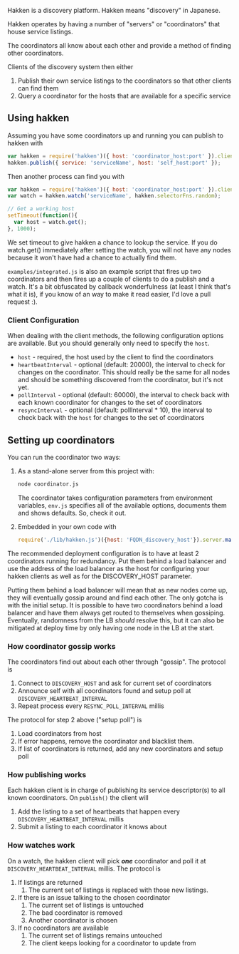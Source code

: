 Hakken is a discovery platform.  Hakken means "discovery" in Japanese.

Hakken operates by having a number of "servers" or "coordinators" that house service listings.

The coordinators all know about each other and provide a method of finding other coordinators.

Clients of the discovery system then either 

1. Publish their own service listings to the coordinators so that other clients can find them
2. Query a coordinator for the hosts that are available for a specific service

## Using hakken

Assuming you have some coordinators up and running you can publish to hakken with

``` javascript
var hakken = require('hakken')({ host: 'coordinator_host:port' }).client.make();
hakken.publish({ service: 'serviceName', host: 'self_host:port' });
```

Then another process can find you with

``` javascript
var hakken = require('hakken')({ host: 'coordinator_host:port' }).client.make();
var watch = hakken.watch('serviceName', hakken.selectorFns.random);

// Get a working host
setTimeout(function(){
  var host = watch.get();
}, 1000);
```

We set timeout to give hakken a chance to lookup the service.  If you do watch.get() immediately after setting the watch, you will not have any nodes because it won't have had a chance to actually find them.

`examples/integrated.js` is also an example script that fires up two coordinators and then fires up a couple of clients to do a publish and a watch.  It's a bit obfuscated by callback wonderfulness (at least I think that's what it is), if you know of an way to make it read easier, I'd love a pull request :).

### Client Configuration

When dealing with the client methods, the following configuration options are available.  But you should generally only need to specify the `host`.

* `host` - required, the host used by the client to find the coordinators
* `heartbeatInterval` - optional (default: 20000), the interval to check for changes on the coordinator.  This should really be the same for all nodes and should be something discovered from the coordinator, but it's not yet.
* `pollInterval` - optional (default: 60000), the interval to check back with each known coordinator for changes to the set of coordinators
* `resyncInterval` - optional (default: pollInterval * 10), the interval to check back with the `host` for changes to the set of coordinators

## Setting up coordinators

You can run the coordinator two ways:

1. As a stand-alone server from this project with:

    ``` bash
    node coordinator.js
    ```

    The coordinator takes configuration parameters from environment variables, `env.js` specifies all of the available options, documents them and shows defaults.  So, check it out.

2. Embedded in your own code with

    ``` javascript
    require('./lib/hakken.js')({host: 'FQDN_discovery_host'}).server.makeSimple('localhost', 123456).start();
    ```

The recommended deployment configuration is to have at least 2 coordinators running for redundancy.  Put them behind a load balancer and use the address of the load balancer as the host for configuring your hakken clients as well as for the DISCOVERY_HOST parameter.

Putting them behind a load balancer will mean that as new nodes come up, they will eventually gossip around and find each other.  The only gotcha is with the initial setup.  It is possible to have two coordinators behind a load balancer and have them always get routed to themselves when gossiping.  Eventually, randomness from the LB *should* resolve this, but it can also be mitigated at deploy time by only having one node in the LB at the start.

### How coordinator gossip works

The coordinators find out about each other through "gossip".  The protocol is

1. Connect to `DISCOVERY_HOST` and ask for current set of coordinators
2. Announce self with all coordinators found and setup poll at `DISCOVERY_HEARTBEAT_INTERVAL`
3. Repeat process every `RESYNC_POLL_INTERVAL` millis

The protocol for step 2 above ("setup poll") is

1. Load coordinators from host
2. If error happens, remove the coordinator and blacklist them.
3. If list of coordinators is returned, add any new coordinators and setup poll

### How publishing works

Each hakken client is in charge of publishing its service descriptor(s) to all known coordinators.  On `publish()` the client will

1. Add the listing to a set of heartbeats that happen every `DISCOVERY_HEARTBEAT_INTERVAL` millis
2. Submit a listing to each coordinator it knows about

### How watches work

On a watch, the hakken client will pick ***one*** coordinator and poll it at `DISCOVERY_HEARTBEAT_INTERVAL` millis.  The protocol is

1. If listings are returned
    1. The current set of listings is replaced with those new listings.
2. If there is an issue talking to the chosen coordinator
    1. The current set of listings is untouched
    1. The bad coordinator is removed
    1. Another coordinator is chosen
3. If no coordinators are available
    1. The current set of listings remains untouched
    1. The client keeps looking for a coordinator to update from